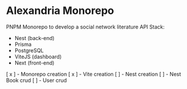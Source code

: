 # Alexandria Monorepo

PNPM Monorepo to develop a social network literature API
Stack:
* Nest (back-end)
* Prisma
* PostgreSQL
* ViteJS (dashboard)
* Next (front-end)

[ x ] - Monorepo creation
[ x ] - Vite creation
[ ] - Nest creation
[ ] - Nest Book crud
[ ] - User crud

